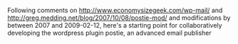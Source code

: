 Following comments on
http://www.economysizegeek.com/wp-mail/
and
http://greg.medding.net/blog/2007/10/08/postie-mod/
and modifications by between 2007 and 2009-02-12, here's a starting point for collaboratively developing the wordpress plugin postie, an advanced email publisher